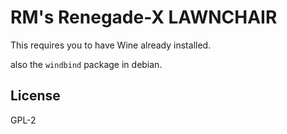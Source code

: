 # RM's Renegade-X LAWNCHAIR

This requires you to have Wine already installed.

also the `windbind` package in debian.

## License

GPL-2
